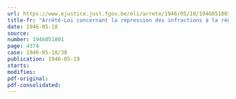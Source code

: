 ```yaml
---
url: https://www.ejustice.just.fgov.be/eli/arrete/1946/05/18/1946051801/justel
title-fr: "Arrêté-Loi concernant la répression des infractions à la réglementation relative aux prix, à l'approvisionnement du pays et à la fixation des traitements et salaires"
date: 1946-05-18
source:
number: 1946051801
page: 4374
case: 1946-05-18/30
publication: 1946-05-19
starts:
modifies:
pdf-original:
pdf-consolidated:
---
```


